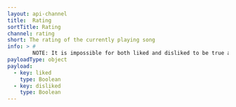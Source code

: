 ```yaml
---
layout: api-channel
title:  Rating
sortTitle: Rating
channel: rating
short: The rating of the currently playing song
info: > #
        NOTE: It is impossible for both liked and disliked to be true at the same time
payloadType: object
payload:
  - key: liked
    type: Boolean
  - key: disliked
    type: Boolean
---
```

